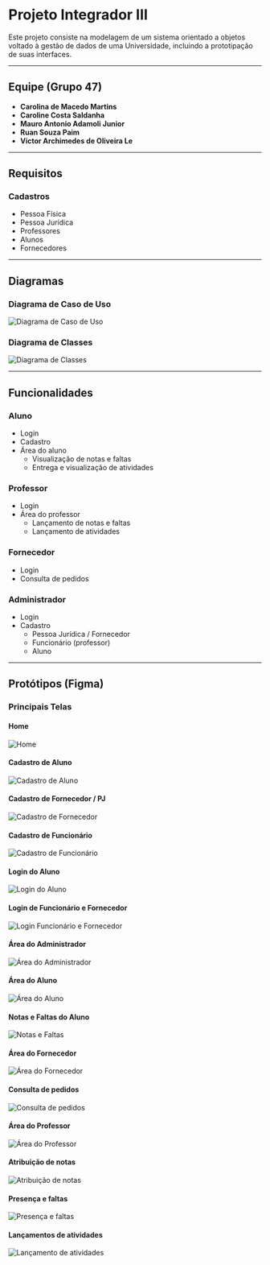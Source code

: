 # **Projeto Integrador III**

Este projeto consiste na modelagem de um sistema orientado a objetos voltado à gestão de dados de uma Universidade, incluindo a prototipação de suas interfaces.

---

## **Equipe (Grupo 47)**

- **Carolina de Macedo Martins**  
- **Caroline Costa Saldanha**  
- **Mauro Antonio Adamoli Junior**  
- **Ruan Souza Paim**  
- **Victor Archimedes de Oliveira Le**

---

## **Requisitos**
### **Cadastros**  
- Pessoa Física  
- Pessoa Jurídica  
- Professores  
- Alunos  
- Fornecedores  

---

## **Diagramas**

### **Diagrama de Caso de Uso**  
![Diagrama de Caso de Uso](/img%20prototipo/Diagrama%20de%20Caso%20de%20Uso.png)  

### **Diagrama de Classes**  
![Diagrama de Classes](/img%20prototipo/Diagrama%20de%20Classe.png)  

---

## **Funcionalidades**

### **Aluno**  
- Login  
- Cadastro  
- Área do aluno  
  - Visualização de notas e faltas  
  - Entrega e visualização de atividades  

### **Professor**  
- Login  
- Área do professor  
  - Lançamento de notas e faltas  
  - Lançamento de atividades  

### **Fornecedor**  
- Login  
- Consulta de pedidos  

### **Administrador**  
- Login  
- Cadastro  
  - Pessoa Jurídica / Fornecedor  
  - Funcionário (professor)  
  - Aluno  

---

## **Protótipos (Figma)**

### **Principais Telas**

#### **Home**  
![Home](/img%20prototipo/Home.png)  

#### **Cadastro de Aluno**  
![Cadastro de Aluno](img%20prototipo/Tela%20Cadastro%20do%20Aluno.png)  

#### **Cadastro de Fornecedor / PJ**  
![Cadastro de Fornecedor](img%20prototipo/Tela%20de%20Cadastro%20Fornecedor%20ou%20PJ.png)  

#### **Cadastro de Funcionário**  
![Cadastro de Funcionário](/img%20prototipo/Tela%20de%20Cadastro%20Funcionario.png)  

#### **Login do Aluno**  
![Login do Aluno](img%20prototipo/Tela%20login%20Aluno.png)   

#### **Login de Funcionário e Fornecedor**  
![Login Funcionário e Fornecedor](/img%20prototipo/Tela%20login%20Funcionario%20e%20Fornecedor.png)  

#### **Área do Administrador**  
![Área do Administrador](/img%20prototipo/Tela%20principal%20Administrador.png)  

#### **Área do Aluno**  
![Área do Aluno](/img%20prototipo/Tela%20principal%20Aluno.png)  

#### **Notas e Faltas do Aluno**  
![Notas e Faltas](img%20prototipo/Tela%20de%20Notas%20e%20Faltas.png) 

#### **Área do Fornecedor**  
![Área do Fornecedor](/img%20prototipo/Tela%20principal%20Fornecedor.png)  

#### **Consulta de pedidos**  
![Consulta de pedidos](/img%20prototipo/Tela%20de%20consulta%20de%20pedidos%20(fornecedor).png)  

#### **Área do Professor**  
![Área do Professor](/img%20prototipo/Tela%20principal%20Professor.png)  

#### **Atribuição de notas**  
![Atribuição de notas](/img%20prototipo/Tela%20de%20atribuição%20de%20notas%20(professor).png)  

#### **Presença e faltas**  
![Presença e faltas](/img%20prototipo/Tela%20de%20presença%20e%20faltas%20(professor).png)  

#### **Lançamentos de atividades**  
![Lançamento de atividades](/img%20prototipo/Tela%20de%20lançamento%20de%20atividades%20(professor).png)  

